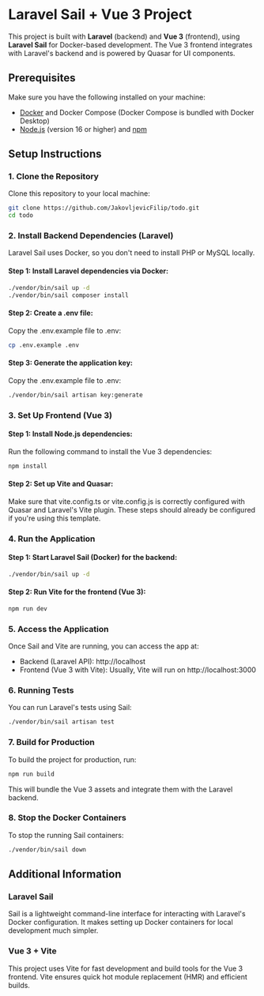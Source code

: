 # Laravel Sail + Vue 3 Project

This project is built with **Laravel** (backend) and **Vue 3** (frontend), using **Laravel Sail** for Docker-based development. The Vue 3 frontend integrates with Laravel's backend and is powered by Quasar for UI components.

## Prerequisites

Make sure you have the following installed on your machine:
- [Docker](https://www.docker.com/get-started) and Docker Compose (Docker Compose is bundled with Docker Desktop)
- [Node.js](https://nodejs.org/) (version 16 or higher) and [npm](https://www.npmjs.com/)

## Setup Instructions

### 1. Clone the Repository

Clone this repository to your local machine:

```bash
git clone https://github.com/JakovljevicFilip/todo.git
cd todo
```
### 2. Install Backend Dependencies (Laravel)
Laravel Sail uses Docker, so you don't need to install PHP or MySQL locally.

#### Step 1: Install Laravel dependencies via Docker:
```bash
./vendor/bin/sail up -d
./vendor/bin/sail composer install
```

#### Step 2: Create a .env file:
Copy the .env.example file to .env:
```bash
cp .env.example .env
```

#### Step 3: Generate the application key:
Copy the .env.example file to .env:
```bash
./vendor/bin/sail artisan key:generate
```

### 3. Set Up Frontend (Vue 3)
#### Step 1: Install Node.js dependencies:
Run the following command to install the Vue 3 dependencies:
```bash
npm install
```

#### Step 2: Set up Vite and Quasar:
Make sure that vite.config.ts or vite.config.js is correctly configured with Quasar and Laravel's Vite plugin. These steps should already be configured if you're using this template.

### 4. Run the Application
#### Step 1: Start Laravel Sail (Docker) for the backend:
```bash
./vendor/bin/sail up -d
```

#### Step 2: Run Vite for the frontend (Vue 3):
```bash
npm run dev
```

### 5. Access the Application
Once Sail and Vite are running, you can access the app at:

- Backend (Laravel API): http://localhost
- Frontend (Vue 3 with Vite): Usually, Vite will run on http://localhost:3000

### 6. Running Tests
You can run Laravel's tests using Sail:
```bash
./vendor/bin/sail artisan test
```
### 7. Build for Production
To build the project for production, run:
```bash
npm run build
```
This will bundle the Vue 3 assets and integrate them with the Laravel backend.

### 8. Stop the Docker Containers
To stop the running Sail containers:
```bash
./vendor/bin/sail down
```

## Additional Information
### Laravel Sail
Sail is a lightweight command-line interface for interacting with Laravel's Docker configuration. It makes setting up Docker containers for local development much simpler.

### Vue 3 + Vite
This project uses Vite for fast development and build tools for the Vue 3 frontend. Vite ensures quick hot module replacement (HMR) and efficient builds.
